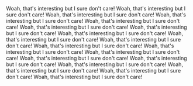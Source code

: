 <!-- +++
title = Why we should abolish fornite.
user = Bay
+++ -->

Woah, that's interesting but I sure don't care!
Woah, that's interesting but I sure don't care!
Woah, that's interesting but I sure don't care!
Woah, that's interesting but I sure don't care!
Woah, that's interesting but I sure don't care!
Woah, that's interesting but I sure don't care!
Woah, that's interesting but I sure don't care!
Woah, that's interesting but I sure don't care!
Woah, that's interesting but I sure don't care!
Woah, that's interesting but I sure don't care!
Woah, that's interesting but I sure don't care!
Woah, that's interesting but I sure don't care!
Woah, that's interesting but I sure don't care!
Woah, that's interesting but I sure don't care!
Woah, that's interesting but I sure don't care!
Woah, that's interesting but I sure don't care!
Woah, that's interesting but I sure don't care!
Woah, that's interesting but I sure don't care!
Woah, that's interesting but I sure don't care!
 
